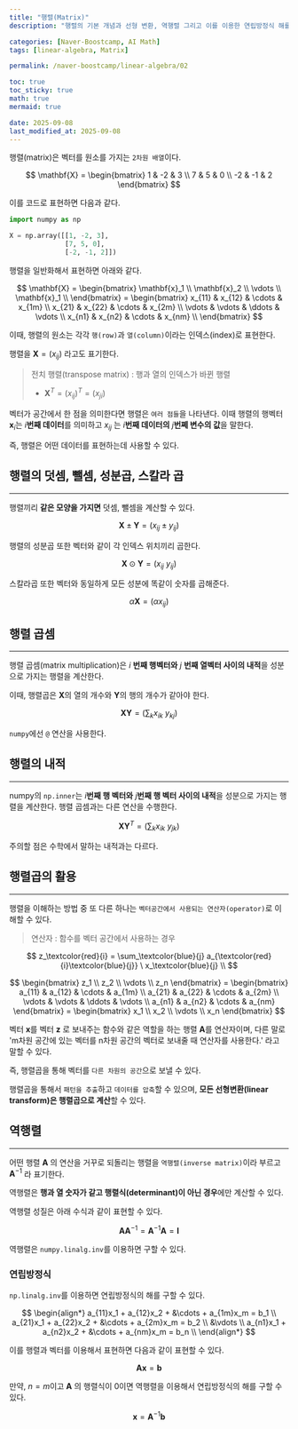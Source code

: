 ```yaml
---
title: "행렬(Matrix)"
description: "행렬의 기본 개념과 선형 변환, 역행렬 그리고 이를 이용한 연립방정식 해를 구하는 방법을 정리한 포스트입니다."

categories: [Naver-Boostcamp, AI Math]
tags: [linear-algebra, Matrix]

permalink: /naver-boostcamp/linear-algebra/02

toc: true
toc_sticky: true
math: true
mermaid: true

date: 2025-09-08
last_modified_at: 2025-09-08
---
```


행렬(matrix)은 벡터를 원소를 가지는 `2차원 배열`이다.

$$
\mathbf{X} = \begin{bmatrix}
1 & -2 & 3 \\
7 & 5 & 0 \\
-2 & -1 & 2
\end{bmatrix}
$$

이를 코드로 표현하면 다음과 같다.

```python
import numpy as np

X = np.array([[1, -2, 3],
              [7, 5, 0],
              [-2, -1, 2]])
```

행렬을 일반화해서 표현하면 아래와 같다.

$$
\mathbf{X} = \begin{bmatrix}
\mathbf{x}_1 \\
\mathbf{x}_2 \\
\vdots \\
\mathbf{x}_1 \\
\end{bmatrix} = \begin{bmatrix}
x_{11} & x_{12} & \cdots & x_{1m} \\
x_{21} & x_{22} & \cdots & x_{2m} \\
\vdots & \vdots & \ddots & \vdots \\
x_{n1} & x_{n2} & \cdots & x_{nm} \\
\end{bmatrix}
$$

이때, 행렬의 원소는 각각 `행(row)`과 `열(column)`이라는 인덱스(index)로 표현한다.

행렬을 $\mathbf{X} = (x_{ij})$ 라고도 표기한다.

> 전치 행렬(transpose matrix) : 행과 열의 인덱스가 바뀐 행렬
> - $\mathbf{X}^T = (x_{ij})^T = (x_{ji})$

벡터가 공간에서 한 점을 의미한다면 행렬은 `여러 점들`을 나타낸다. 이때 행렬의 행벡터 $\mathbf{x}_ i$는 $i$**번째 데이터**를 의미하고 $x_{ij}$ 는 $i$**번째 데이터의** $j$**번쩨 변수의 값**을 말한다.

즉, 행렬은 어떤 데이터를 표현하는데 사용할 수 있다.

## 행렬의 덧셈, 뺄셈, 성분곱, 스칼라 곱
------------

행렬끼리 **같은 모양을 가지면** 덧셈, 뺄셈을 계산할 수 있다.

$$
\mathbf{X} \pm \mathbf{Y} = (x_{ij} \pm y_{ij})
$$

행렬의 성분곱 또한 벡터와 같이 각 인덱스 위치끼리 곱한다.

$$
\mathbf{X} \odot \mathbf{Y} = (x_{ij} \ y_{ij})
$$

스칼라곱 또한 벡터와 동일하게 모든 성분에 똑같이 숫자를 곱해준다.

$$
\alpha \mathbf{X} = (\alpha x_{ij})
$$

## 행렬 곱셈
-----------

행렬 곱셈(matrix multiplication)은 $i$ **번째 행벡터와** $j$ **번째 열벡터 사이의 내적**을 성분으로 가지는 행렬을 계산한다.

이때, 행렬곱은 $\mathbf{X}$의 열의 개수와 $\mathbf{Y}$의 행의 개수가 같아야 한다.

$$
\mathbf{X}\mathbf{Y} = \bigg( \sum_{k} x_{ik} \ y_{kj} \bigg)
$$

`numpy`에선 `@` 연산을 사용한다.

## 행렬의 내적
---------

numpy의 `np.inner`는 $i$**번째 행 벡터와** $j$**번째 행 벡터 사이의 내적**을 성분으로 가지는 행렬을 계산한다. 행렬 곱셈과는 다른 연산을 수행한다. 

$$
\mathbf{X}\mathbf{Y}^T = \bigg( \sum_{k} x_{ik} \ y_{jk} \bigg)
$$

주의할 점은 수학에서 말하는 내적과는 다르다.


## 행렬곱의 활용
-----------

행렬을 이해하는 방법 중 또 다른 하나는 `벡터공간에서 사용되는 연산자(operator)`로 이해할 수 있다.

> 연산자 : 함수를 벡터 공간에서 사용하는 경우

$$
z_\textcolor{red}{i} = \sum_\textcolor{blue}{j} a_{\textcolor{red}{i}\textcolor{blue}{j}} \ x_\textcolor{blue}{j} \\ 
$$

$$
\begin{bmatrix}
z_1 \\
z_2 \\
\vdots \\
z_n
\end{bmatrix} = 
\begin{bmatrix}
a_{11} & a_{12} & \cdots & a_{1m} \\
a_{21} & a_{22} & \cdots & a_{2m} \\
\vdots & \vdots & \ddots & \vdots \\
a_{n1} & a_{n2} & \cdots & a_{nm}
\end{bmatrix} =
\begin{bmatrix}
x_1 \\
x_2 \\
\vdots \\
x_n
\end{bmatrix}
$$

벡터 $\mathbf{x}$를 벡터 $\mathbf{z}$ 로 보내주는 함수와 같은 역할을 하는 행렬 $\mathbf{A}$를 연산자이며, 다른 말로 'm차원 공간에 있는 벡터를 n차원 공간의 벡터로 보내줄 때 연산자를 사용한다.' 라고 말할 수 있다.

즉, 행렬곱을 통해 벡터를 `다른 차원의 공간`으로 보낼 수 있다. 

행렬곱을 통해서 `패턴을 추출`하고 `데이터를 압축`할 수 있으며, **모든 선형변환(linear transform)은 행렬곱으로 계산**할 수 있다.


## 역행렬
----------

어떤 행렬 $\mathbf{A}$ 의 연산을 거꾸로 되돌리는 행렬을 `역행렬(inverse matrix)`이라 부르고 $\mathbf{A}^{-1}$ 라 표기한다. 

역행렬은 **행과 열 숫자가 같고 행렬식(determinant)이 아닌 경우**에만 계산할 수 있다.

역행렬 성질은 아래 수식과 같이 표현할 수 있다.

$$
\mathbf{A}\mathbf{A}^{-1} = \mathbf{A}^{-1}\mathbf{A} = \mathbf{I}
$$

역행렬은 `numpy.linalg.inv`를 이용하면 구할 수 있다.

### 연립방정식

`np.linalg.inv`를 이용하면 연립방정식의 해를 구할 수 있다.

$$
\begin{align*}
a_{11}x_1 + a_{12}x_2 + &\cdots + a_{1m}x_m = b_1 \\
a_{21}x_1 + a_{22}x_2 + &\cdots + a_{2m}x_m = b_2 \\
&\vdots \\
a_{n1}x_1 + a_{n2}x_2 + &\cdots + a_{nm}x_m = b_n \\
\end{align*}
$$

이를 행렬과 벡터를 이용해서 표현하면 다음과 같이 표현할 수 있다.

$$
\mathbf{A} \mathbf{x} = \mathbf{b}
$$

만약, $n = m$이고 $\mathbf{A}$ 의 행렬식이 0이면 역행렬을 이용해서 연립방정식의 해를 구할 수 있다.

$$
\mathbf{x} = \mathbf{A}^{-1}\mathbf{b}
$$